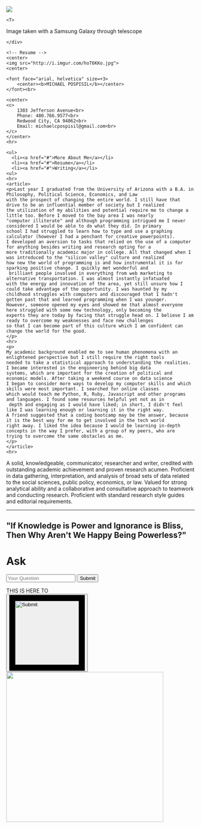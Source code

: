 <!DOCTYPE html>
<html lang="en">
<head> <!-- meta info here! -->
   <div class= "topright">
    <img src="http://i.imgur.com/CtYF1wh.jpg?2">
    
   <div class= "caption">
    
    <T>
    
Image taken 
with a 
Samsung Galaxy
through telescope
    </T>
  </div> 
    
    </div>
<link rel="stylesheet" type="text/css" href="stylesheet4.css">    
   
<script language="JavaScript1.1">
<!--

var slideimages=new Array()
var slidelinks=new Array()
function slideshowimages(){
for (i=0;i<slideshowimages.arguments.length;i++){
slideimages[i]=new Image()
slideimages[i].src=slideshowimages.arguments[i]
}
}
function slideshowlinks(){
for (i=0;i<slideshowlinks.arguments.length;i++)
slidelinks[i]=slideshowlinks.arguments[i]
}
function gotoshow(){
if (!window.winslide||winslide.closed)
winslide=window.open(slidelinks[whichlink])
else
winslide.location=slidelinks[whichlink]
winslide.focus()
}

//-->
</script>


</head>

<link href="normalize.css" rel="stylesheet">

<body> <!-- content here! -->

    <!-- Resume -->
    <center>
    <img src="http://i.imgur.com/hoT6KKo.jpg">
    <center>
    
    <font face="arial, helvetica" size=+3>   
        <center><b>MICHAEL POSPISIL</b></center>
    </font><br>                                        

    <center>
    <c>
        1303 Jefferson Avenue<br>
        Phone: 480.766.9577<br>
        Redwood City, CA 94062<br>
        Email: michaelcpospisil@gmail.com<br>
    </c>
    </center>
    <hr>
    
    <ul>
      <li><a href="#">More About Me</a></li>
      <li><a href="#">Resume</a></li>
      <li><a href="#">Writing</a></li>
    <ul>
    <hr>
    <article>   
    <p>Last year I graduated from the University of Arizona with a B.A. in Philosophy, Political Science, Economics, and Law 
    with the prospect of changing the entire world. I still have that drive to be an influential member of society but I realized 
    the utilization of my abilities and potential require me to change a little too. Before I moved to the bay area I was nearly 
    "computer illiterate" and although programming intrigued me I never considered I would be able to do what they did. In primary
    school I had struggled to learn how to type and use a graphing calculator (however I had a penchant for creative powerpoints). 
    I developed an aversion to tasks that relied on the use of a computer for anything besides writing and research opting for a 
    more traditionally academic major in college. All that changed when I was introduced to the "silicon valley" culture and realized 
    how new the world of programming is and how instrumental it is for sparking positive change. I quickly met wonderful and
     brilliant people involved in everything from web marketing to alternative transportation. I was almost instantly infatuated
    with the energy and innovation of the area, yet still unsure how I could take advantage of the opportunity. I was haunted by my
    childhood struggles with computers and discouraged that I hadn't gotten past that and learned programming when I was younger.
    However, someone opened my eyes and showed me that almost everyone here struggled with some new technology, only becoming the
    experts they are today by facing that struggle head on. I believe I am ready to overcome my weaknesses and face new challenges
    so that I can become part of this culture which I am confident can change the world for the good. 
    </p>
    <hr>
    <p>
    My academic background enabled me to see human phenomena with an enlightened perspective but I still require the right tools 
    needed to take a statistical approach to understanding the realities. I became interested in the engineering behind big data
    systems, which are important for the creation of political and economic models. After taking a weekend course on data science
    I began to consider more ways to develop my computer skills and which skills were most important. I searched for online classes
    which would teach me Python, R, Ruby, Javascript and other programs and languages. I found some resources helpful yet not as in
     depth and engaging as I would have liked; in short, I didn't feel like I was learning enough or learning it in the right way.
    A friend suggested that a coding bootcamp may be the answer, because it is the best way for me to get involved in the tech world
    right away. I liked the idea because I would be learning in-depth concepts in the way I prefer, with a group of my peers, who are 
    trying to overcome the same obstacles as me. 
    </p>
    </article>
    <hr>
   <article>
   <p>A solid, knowledgeable, communicator, researcher and writer, credited with outstanding academic achievement and proven research acumen.
    Proficient in data gathering, interpretation, and analysis of broad sets of data related to the social sciences, public policy,
    economics, or law.  Valued for strong analytical ability and a collaborative and consultative approach to teamwork and
    conducting research. Proficient with standard research style guides and editorial requirements.
    </p>
   </article>
   <hr>
   <h2>"If Knowledge is Power and Ignorance is Bliss, Then Why Aren't We Happy Being Powerless?"</h2>
  <div class="stitch">    
    <h1>Ask </h1>
    <form method=POST ACTION="mailto:michaelcpospisil@gmail.com"
    ENCTYPE="text/plain">
    <input type="question" placeholder="Your Question">
    <input type="Submit" value:"send">
</div>
   <div class="bottomleft">
 
<article>
<BL>
THIS IS HERE TO 
</BL>

</article>
 <button class="color"><input type="image" src="http://i.imgur.com/dITqGBx.jpg?2"border= 16 width= 170 ></button>
 

 </div>
 <a href="javascript:gotoshow()"><img src="http://i.imgur.com/LPEIOe2l.jpg" name="slide" border=0 width=420 height=400></a>


<script>
<!--

//image paths
slideshowimages("http://i.imgur.com/LPEIOe2l.jpg","http://i.imgur.com/xwbzmVLl.jpg","http://i.imgur.com/bgpzC7al.jpg","http://i.imgur.com/c5dK72Ml.jpg","http://i.imgur.com/FXXPrMLl.jpg","http://i.imgur.com/MldwHX8l.jpg","http://i.imgur.com/SDnB4Yzl.jpg","http://i.imgur.com/pWFZZL0l.jpg","http://i.imgur.com/N16IlmDl.jpg","http://i.imgur.com/pAvmVxtl.jpg","http://i.imgur.com/GocncC0l.jpg")
slideshowlinks("http://popsicle33.imgur.com/all/")

//speed in milliseconds
var slideshowspeed=7000

var whichlink=0
var whichimage=0
function slideit(){
if (!document.images)
return
document.images.slide.src=slideimages[whichimage].src
whichlink=whichimage
if (whichimage<slideimages.length-1)
whichimage++
else
whichimage=0
setTimeout("slideit()",slideshowspeed)
}
slideit()

//-->
</script>

</body>

</html>
